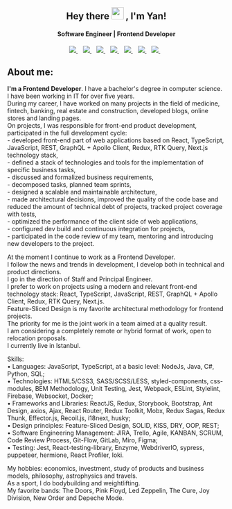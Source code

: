 <!--
**evolurity/evolurity** is a ✨ _special_ ✨ repository because its `README.md` (this file) appears on your GitHub profile.

Here are some ideas to get you started:

- 🔭 I’m currently working on ...
- 🌱 I’m currently learning ...
- 👯 I’m looking to collaborate on ...
- 🤔 I’m looking for help with ...
- 💬 Ask me about ...
- 📫 How to reach me: ...
- 😄 Pronouns: ...
- ⚡ Fun fact: ...
-->
<h2 align="center">
  Hey there <img src="https://media.giphy.com/media/hvRJCLFzcasrR4ia7z/giphy.gif" width="28"> , I'm Yan! 
</h2>

<h4 align='center'>
  Software Engineer | Frontend Developer
</h4>


<p align='center'>
  <a href="https://www.linkedin.com/in/evolurity/">
    <img src="https://img.shields.io/badge/linkedin-%230077B5.svg?&style=flat&logo=linkedin&logoColor=white" />
  </a>&nbsp;&nbsp;
  <a href="https://www.instagram.com/evolurity/">
    <img src="https://img.shields.io/badge/instagram-FF00FF.svg?&style=flat&logo=instagram&logoColor=white" />
  </a>&nbsp;&nbsp;
  <a href="https://vk.com/evolurity">
    <img src="https://img.shields.io/badge/vk-%230077B5.svg?&style=flat&logo=vk&logoColor=white" />
  </a>&nbsp;&nbsp;
  <a href="https://t.me/evolurity">
    <img src="https://img.shields.io/badge/telegram-%230077B5.svg?&style=flat&logo=telegram&logoColor=white" />
  </a>&nbsp;&nbsp;
<a href="https://www.facebook.com/evolurity/">
    <img src="https://img.shields.io/badge/facebook-%231DA1F2.svg?&style=flat&logo=facebook&logoColor=white" />        
  </a>&nbsp;&nbsp;
  <a href="https://twitter.com/evolurity">
    <img src="https://img.shields.io/badge/twitter-%231DA1F2.svg?&style=flat&logo=twitter&logoColor=white" />        
  </a>&nbsp;&nbsp;
  <a href="https://www.codewars.com/users/evolurity">
    <img src="https://www.codewars.com/users/evolurity/badges/small" />        
  </a>&nbsp;&nbsp;
</p>

<!-- <p align="center">
  <a href="https://github.com/evolurity">
    <img alt="followers" title="Follow me on Github" src="https://img.shields.io/github/followers/evolurity?color=236ad3&labelColor=1155ba&style=for-the-badge&logo=github&label=Follow"/></a>
  <a href="https://twitter.com/evolurity">
    <img alt="followers" title="Follow me on Twitter" src="https://img.shields.io/twitter/follow/evolurity?color=55960c&labelColor=488207&label=Follow&logo=twitter&logoColor=white&style=for-the-badge"/></a>
  </p> -->



##  About me:
<p>
  <b>I'm a Frontend Developer</b>. I have a bachelor's degree in computer science. <br>
  I have been working in IT for over five years. <br>
  During my career, I have worked on many projects in the field of medicine, fintech, banking, real estate and construction, developed blogs, online stores and landing pages. <br>
  On projects, I was responsible for front-end product development, participated in the full development cycle: <br>
  - developed front-end part of web applications based on React, TypeScript, JavaScript, REST, GraphQL + Apollo Client, Redux, RTK Query, Next.js technology stack, <br>
  - defined a stack of technologies and tools for the implementation of specific business tasks, <br>
  - discussed and formalized business requirements, <br>
  - decomposed tasks, planned team sprints, <br>
  - designed a scalable and maintainable architecture, <br>
  - made architectural decisions, improved the quality of the code base and reduced the amount of technical debt of projects, tracked project coverage with tests, <br>
  - optimized the performance of the client side of web applications, <br>
  - configured dev build and continuous integration for projects, <br>
  - participated in the code review of my team, mentoring and introducing new developers to the project. <br>

  At the moment I continue to work as a Frontend Developer. <br>
  I follow the news and trends in development, I develop both in technical and product directions. <br>
  I go in the direction of Staff and Principal Engineer. <br>
  I prefer to work on projects using a modern and relevant front-end technology stack: React, TypeScript, JavaScript, REST, GraphQL + Apollo Client, Redux, RTK Query, Next.js. <br>
  Feature-Sliced Design is my favorite architectural methodology for frontend projects. <br>
  The priority for me is the joint work in a team aimed at a quality result. <br>
  I am considering a completely remote or hybrid format of work, open to relocation proposals. <br>
  I currently live in Istanbul. <br>
</p>
<p>
Skills: <br>
•	Languages: JavaScript, TypeScript, at a basic level: NodeJs, Java, C#, Python, SQL;  <br>
•	Technologies: HTML5/CSS3, SASS/SCSS/LESS, styled-components, css-modules, BEM Methodology, Unit Testing, Jest, Webpack, ESLint, Stylelint, Firebase, Websocket, Docker;  <br>
•	Frameworks and Libraries: ReactJS, Redux, Storybook, Bootstrap, Ant Design, axios, Ajax, React Router, Redux Toolkit, Mobx, Redux Sagas, Redux Thunk, Effector.js, Recoil.js, i18next, husky;  <br>
• Design principles:  Feature-Sliced Design, SOLID, KISS, DRY,  OOP, REST;  <br>
•	Software Engineering Management: JIRA, Trello, Agile, KANBAN, SCRUM, Code Review Process, Git-Flow, GitLab, Miro, Figma;  <br>
•	Testing: Jest, React-testing-library, Enzyme, WebdriverIO, sypress, puppeteer, hermione, React Profiler, loki. <br>
</p>
<p>
  My hobbies: economics, investment, study of products and business models, philosophy, astrophysics and travels. <br>
  As a sport, I do bodybuilding and weightlifting. <br>
  My favorite bands: The Doors, Pink Floyd, Led Zeppelin, The Cure, Joy Division, New Order and Depeche Mode.<br>
</p>
